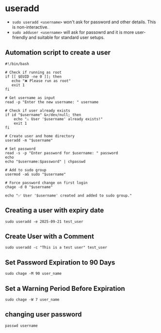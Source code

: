 # useradd

- `sudo useradd <username>` won't ask for password and other details. This is non-interactive.
- `sudo adduser <username>` will ask for passowrd and it is more user-friendly and suitable for standard user setups.

## Automation script to create a user

```
#!/bin/bash

# Check if running as root
if [[ $EUID -ne 0 ]]; then
   echo "❌ Please run as root"
   exit 1
fi

# Get username as input
read -p "Enter the new username: " username

# Check if user already exists
if id "$username" &>/dev/null; then
    echo "⚠️ User '$username' already exists!"
    exit 1
fi

# Create user and home directory
useradd -m "$username"

# Set password
read -s -p "Enter password for $username: " password
echo
echo "$username:$password" | chpasswd

# Add to sudo group
usermod -aG sudo "$username"

# Force password change on first login
chage -d 0 "$username"

echo "✅ User '$username' created and added to sudo group."
```

## Creating a user with expiry date

`sudo useradd -e 2025-09-21 test_user`

## Create User with a Comment

`sudo useradd -c "This is a test user" test_user`

## Set Password Expiration to 90 Days

`sudo chage -M 90 user_name`

## Set a Warning Period Before Expiration

`sudo chage -W 7 user_name`

## changing user password

`passwd username`
